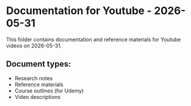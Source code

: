 # Documentation for Youtube - 2026-05-31

This folder contains documentation and reference materials for Youtube videos on 2026-05-31.

## Document types:
- Research notes
- Reference materials
- Course outlines (for Udemy)
- Video descriptions
